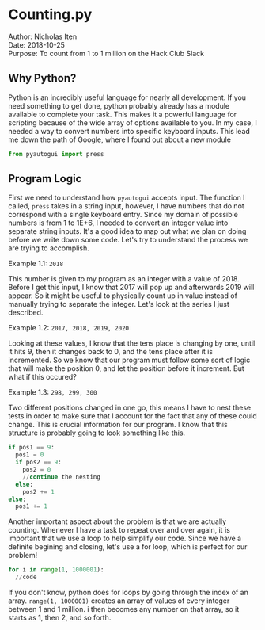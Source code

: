 # Counting.py
Author: Nicholas Iten  
Date: 2018-10-25  
Purpose: To count from 1 to 1 million on the Hack Club Slack  

## Why Python?
Python is an incredibly useful language for nearly all development. 
If you need something to get done, python probably already has a module 
available to complete your task. This makes it a powerful language for
scripting because of the wide array of options available to you. In my
case, I needed a way to convert numbers into specific keyboard inputs.
This lead me down the path of Google, where I found out about a new module
```python
from pyautogui import press
```

## Program Logic
First we need to understand how `pyautogui` accepts input. The function I called,
`press` takes in a string input, however, I have numbers that do not correspond with
a single keyboard entry. Since my domain of possible numbers is from 1 to 1E+6, I needed
to convert an integer value into separate string inputs. It's a good idea to map out what
we plan on doing before we write down some code. Let's try to understand the process we are trying
to accomplish.

Example 1.1: `2018`

This number is given to my program as an integer with a value of 2018. 
Before I get this input, I know that 2017 will pop up and afterwards 2019 will appear.
So it might be useful to physically count up in value instead of manually trying to separate
the integer. Let's look at the series I just described.

Example 1.2: `2017, 2018, 2019, 2020`

Looking at these values, I know that the tens place is changing by one, until it hits 9,
then it changes back to 0, and the tens place after it is incremented. So we know that our
program must follow some sort of logic that will make the position 0, and let the position before it increment.
But what if this occured?

Example 1.3: `298, 299, 300`

Two different positions changed in one go, this means I have to nest these tests in order to make sure that I
account for the fact that any of these could change. This is crucial information for our program. I know that
this structure is probably going to look something like this.

```python
if pos1 == 9:
  pos1 = 0
  if pos2 == 9:
    pos2 = 0
    //continue the nesting
  else:
    pos2 += 1
else:
  pos1 += 1
```

Another important aspect about the problem is that we are actually counting.
Whenever I have a task to repeat over and over again, it is important that
we use a loop to help simplify our code. Since we have a definite begining and
closing, let's use a for loop, which is perfect for our problem!

```python
for i in range(1, 1000001):
  //code
```

If you don't know, python does for loops by going through the index of an array. 
`range(1, 1000001)` creates an array of values of every integer between 1 and 1 million.
i then becomes any number on that array, so it starts as 1, then 2, and so forth.
